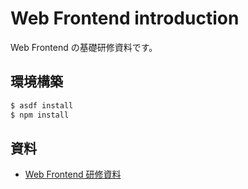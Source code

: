 # Web Frontend introduction

Web Frontend の基礎研修資料です。

## 環境構築

```sh
$ asdf install
$ npm install
```

## 資料

* [Web Frontend 研修資料](https://access-company.github.io/webfrontend_intro/)
